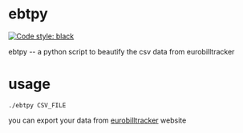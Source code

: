 # ebtpy
[![Code style: black](https://img.shields.io/badge/code%20style-black-000000.svg)](https://github.com/psf/black)

ebtpy -- a python script to beautify the csv data from eurobilltracker

# usage
`./ebtpy CSV_FILE`

you can export your data from [eurobilltracker](https://en.eurobilltracker.com/) website
